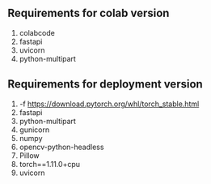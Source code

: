 ## Requirements for colab version
  1. colabcode
  2. fastapi
  3. uvicorn
  4. python-multipart

## Requirements for deployment version
  1. -f https://download.pytorch.org/whl/torch_stable.html
  2. fastapi
  3. python-multipart
  4. gunicorn
  5. numpy
  6. opencv-python-headless
  7. Pillow
  8. torch==1.11.0+cpu
  9. uvicorn


